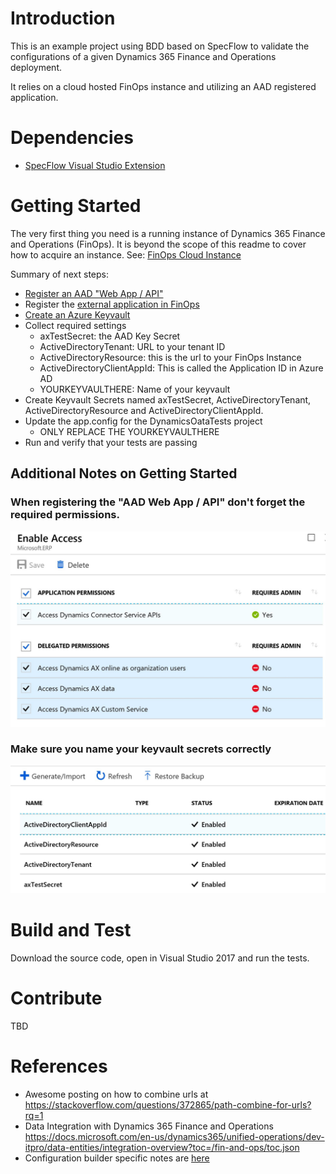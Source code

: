 # Introduction 
This is an example project using BDD based on SpecFlow to validate the configurations of a given Dynamics 365 Finance and Operations deployment.

It relies on a cloud hosted FinOps instance and utilizing an AAD registered application.

# Dependencies
- [SpecFlow Visual Studio Extension](https://marketplace.visualstudio.com/items?itemName=TechTalkSpecFlowTeam.SpecFlowforVisualStudio2017)
 
# Getting Started

The very first thing you need is a running instance of Dynamics 365 Finance and Operations (FinOps).  It is beyond the scope of this readme to cover how to acquire an instance.
See: [FinOps Cloud Instance](https://docs.microsoft.com/en-us/dynamics365/unified-operations/dev-itpro/deployment/cloud-deployment-overview)

Summary of next steps:
- [Register an AAD "Web App / API"](https://docs.microsoft.com/en-us/dynamics365/unified-operations/dev-itpro/data-entities/services-home-page#register-a-native-application-with-aad)
- Register the [external application in FinOps](https://docs.microsoft.com/en-us/dynamics365/unified-operations/dev-itpro/data-entities/services-home-page#register-your-external-application-in-finance-and-operations)
- [Create an Azure Keyvault](https://docs.microsoft.com/en-us/azure/key-vault/key-vault-get-started)
- Collect required settings
  - axTestSecret: the AAD Key Secret
  - ActiveDirectoryTenant: URL to your tenant ID
  - ActiveDirectoryResource: this is the url to your FinOps Instance
  - ActiveDirectoryClientAppId: This is called the Application ID in Azure AD
  - YOURKEYVAULTHERE: Name of your keyvault
- Create Keyvault Secrets named axTestSecret, ActiveDirectoryTenant, ActiveDirectoryResource and ActiveDirectoryClientAppId.
- Update the app.config for the DynamicsOataTests project
  - ONLY REPLACE THE YOURKEYVAULTHERE
- Run and verify that your tests are passing

## Additional Notes on Getting Started

### When registering the "AAD Web App / API" don't forget the required permissions.
![required permissions](./images/requiredpermissions.JPG)

### Make sure you name your keyvault secrets correctly
![keyvault secret names](./images/keyvaultsecrets.JPG)

# Build and Test
Download the source code, open in Visual Studio 2017 and run the tests. 

# Contribute
TBD

# References
- Awesome posting on how to combine urls at https://stackoverflow.com/questions/372865/path-combine-for-urls?rq=1 
- Data Integration with Dynamics 365 Finance and Operations https://docs.microsoft.com/en-us/dynamics365/unified-operations/dev-itpro/data-entities/integration-overview?toc=/fin-and-ops/toc.json
- Configuration builder specific notes are [here](docs/securingsettings.md)